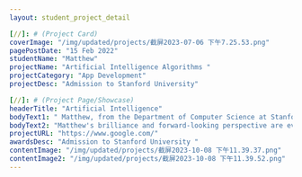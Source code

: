 ```yaml
---
layout: student_project_detail

[//]: # (Project Card)
coverImage: "/img/updated/projects/截屏2023-07-06 下午7.25.53.png"
pagePostDate: "15 Feb 2022"
studentName: "Matthew"
projectName: "Artificial Intelligence Algorithms "
projectCategory: "App Development"
projectDesc: "Admission to Stanford University"

[//]: # (Project Page/Showcase)
headerTitle: "Artificial Intelligence"
bodyText1: " Matthew, from the Department of Computer Science at Stanford University, successfully used artificial intelligence algorithms to protect against cyber attacks on autonomous driving computer systems. His breakthrough work has been published as papers and patents."
bodyText2: "Matthew's brilliance and forward-looking perspective are evident in each of his studies. His achievements in the field of AI and network security have established him as a future leader in the field of computer science."
projectURL: "https://www.google.com/"
awardsDesc: "Admission to Stanford University "
contentImage: "/img/updated/projects/截屏2023-10-08 下午11.39.37.png"
contentImage2: "/img/updated/projects/截屏2023-10-08 下午11.39.52.png"
---
```

